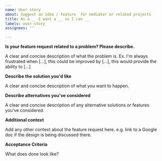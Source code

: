 ```yaml
---
name: User story
about: Suggest an idea / feature  for mediator or related projects
title: As a __ I want a __ so I can __
labels: user-story
assignees: ''

---
```


**Is your feature request related to a problem? Please describe.**

A clear and concise description of what the problem is. Ex. I'm always frustrated when [...], this could be improved by [...], this would provide the ability to [...]

**Describe the solution you'd like**

A clear and concise description of what you want to happen.

**Describe alternatives you've considered**

A clear and concise description of any alternative solutions or features you've considered.

**Additional context**

Add any other context about the feature request here. e.g. link to a Google doc if the design is being discussed there. 

**Acceptance Criteria**

What does done look like?

